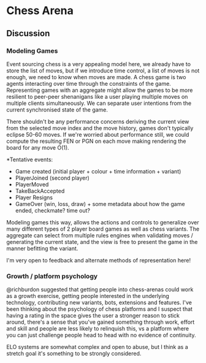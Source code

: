 # Chess Arena

## Discussion

### Modeling Games

Event sourcing chess is a very appealing model here, we already have to store the list of moves, but if we introduce  time control, a list of moves is not enough, we need to know when moves are made. A chess game is two agents interacting over time through the constraints of the game. Representing games with an aggregate might allow the games to be more resilient to peer-peer shenanigans like a user playing multiple moves on multiple clients simultaneously. We can separate user intentions from the current synchronised state of the game.

There shouldn't be any performance concerns deriving the current view from the selected move index and the move history, games don't typically eclipse 50-60 moves. If we're worried about performance still, we could compute the resulting FEN or PGN on each move making rendering the board for any move O(1).

*Tentative events: 

- Game created (initial player + colour + time information + variant)
- PlayerJoined (second player)
- PlayerMoved
- TakeBackAccepted
- Player Resigns
- GameOver (win, loss, draw) + some metadata about how the game ended, checkmate? time out?

Modeling games this way, allows the actions and controls to generalize over many different types of 2 player board games as well as chess variants. The aggregate can select from multiple rules engines when validating moves / generating the current state, and the view is free to present the game in the manner befitting the variant.

I'm very open to feedback and alternate methods of representation here!

### Growth / platform psychology

@richburdon suggested that getting people into chess-arenas could work as a growth exercise, getting people interested in the underlying technology, contributing new variants, bots, extensions and features. I've been thinking about the psychology of chess platforms and I suspect that having a rating in the space gives the user a stronger reason to stick around, there's a sense that you've gained something through work, effort and skill and people are less likely to relinquish this, vs a platform where you can just challenge people head to head with no evidence of continuity.

ELO systems are somewhat complex and open to abuse, but I think as a stretch goal it's something to be strongly considered.

